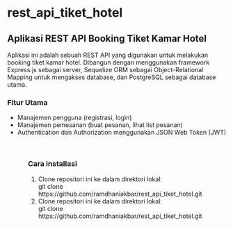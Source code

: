 # rest_api_tiket_hotel

<h2>Aplikasi REST API Booking Tiket Kamar Hotel</h2>
Aplikasi ini adalah sebuah REST API yang digunakan untuk melakukan booking tiket kamar hotel. Dibangun dengan menggunakan framework Express.js sebagai server, Sequelize ORM sebagai Object-Relational Mapping untuk mengakses database, dan PostgreSQL sebagai database utama.

<h3>Fitur Utama</h3>
<ul>
  <li>Manajemen pengguna (registrasi, login)</li>
  <li>Manajemen pemesanan (buat pesanan, lihat list pesanan)</li>
  <li>Authentication dan Authorization menggunakan JSON Web Token (JWT)</li>
<ul>

<br />

<h3>Cara installasi</h3>
<ol type="1">
  <li>Clone repositori ini ke dalam direktori lokal: <br /> git clone https://github.com/ramdhaniakbar/rest_api_tiket_hotel.git</li>
  <li>Clone repositori ini ke dalam direktori lokal: <br /> git clone https://github.com/ramdhaniakbar/rest_api_tiket_hotel.git</li>
</ol>
